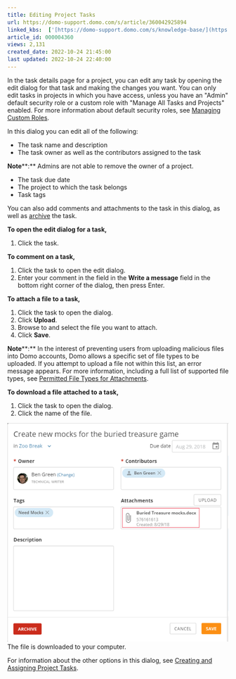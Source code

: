 ```yaml
---
title: Editing Project Tasks
url: https://domo-support.domo.com/s/article/360042925894
linked_kbs:  ['[https://domo-support.domo.com/s/knowledge-base/](https://domo-support.domo.com/s/knowledge-base/)', '[https://domo-support.domo.com/s/](https://domo-support.domo.com/s/)', '[https://domo-support.domo.com/s/topic/0TO5w000000ZamsGAC](https://domo-support.domo.com/s/topic/0TO5w000000ZamsGAC)', '[https://domo-support.domo.com/s/topic/0TO5w000000Zao5GAC](https://domo-support.domo.com/s/topic/0TO5w000000Zao5GAC)', '[https://domo-support.domo.com/s/article/360043438973](https://domo-support.domo.com/s/article/360043438973)', '[https://domo-support.domo.com/s/article/360042925934](https://domo-support.domo.com/s/article/360042925934)', '[https://domo-support.domo.com/s/article/360042925634](https://domo-support.domo.com/s/article/360042925634)', '[https://domo-support.domo.com/s/article/360042925874](https://domo-support.domo.com/s/article/360042925874)', '[https://domo-support.domo.com/s/article/360042925894](https://domo-support.domo.com/s/article/360042925894)', '[https://domo-support.domo.com/s/topic/0TO5w000000Zao5GAC/projects-and-tasks](https://domo-support.domo.com/s/topic/0TO5w000000Zao5GAC/projects-and-tasks)', '[https://domo-support.domo.com/s/article/360043429933](https://domo-support.domo.com/s/article/360043429933)', '[https://domo-support.domo.com/s/article/360043429953](https://domo-support.domo.com/s/article/360043429953)', '[https://domo-support.domo.com/s/article/360042925494](https://domo-support.domo.com/s/article/360042925494)', '[https://domo-support.domo.com/s/article/360043429913](https://domo-support.domo.com/s/article/360043429913)', '[https://domo-support.domo.com/s/article/4408174643607](https://domo-support.domo.com/s/article/4408174643607)', '[https://domo-support.domo.com/s/login/](https://domo-support.domo.com/s/login/)']
article_id: 000004360
views: 2,131
created_date: 2022-10-24 21:45:00
last updated: 2022-10-24 22:40:00
---
```




In the task details page for a project, you can edit any task by opening the edit dialog for that task and making the changes you want. You can only edit tasks in projects in which you have access, unless you have an "Admin" default security role or a custom role with "Manage All Tasks and Projects" enabled. For more information about default security roles, see [Managing Custom Roles](/s/article/360043438973 "Security Role Reference").


In this dialog you can edit all of the following:


* The task name and description
* The task owner as well as the contributors assigned to the task




 

**Note****:** Admins are not able to remove the owner of a project.
* The task due date
* The project to which the task belongs
* Task tags


You can also add comments and attachments to the task in this dialog, as well as [archive](/s/article/360042925934 "Archiving Project Tasks and Lists") the task.


**To open the edit dialog for a task,**


1. Click the task.


**To comment on a task,**


1. Click the task to open the edit dialog.
2. Enter your comment in the field in the **Write a message** field in the bottom right corner of the dialog, then press Enter.


**To attach a file to a task,**


1. Click the task to open the dialog.
2. Click **Upload**.
3. Browse to and select the file you want to attach.
4. Click **Save**.




 


**Note****:**  In the interest of preventing users from uploading malicious files into Domo accounts, Domo allows a specific set of file types to be uploaded. If you attempt to upload a file not within this list, an error message appears. For more information, including a full list of supported file types, see [Permitted File Types for Attachments](/s/article/360042925634 "Permitted File Types for Attachments").


**To download a file attached to a task,**


1. Click the task to open the dialog.
2. Click the name of the file.  
   
![task_attachment2.png](task_attachment2.png)  
 The file is downloaded to your computer.


For information about the other options in this dialog, see [Creating and Assigning Project Tasks](/s/article/360042925874 "Creating and Assigning Project Tasks").

